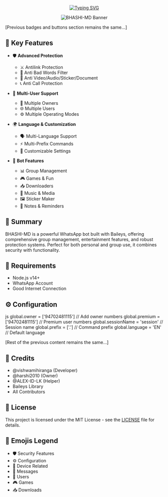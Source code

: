 <p align="center">
<a href="https://git.io/typing-svg"><img src="https://readme-typing-svg.demolab.com?font=Rubik+Dirt&size=65&pause=1000&color=F72C3F&background=FF20A500&center=true&vCenter=true&width=1000&height=150&lines=BHASHI-MD;MADE+BY+VISHWA+AND+BHASHI;TEAM+DARK+HACK+ZONE" alt="Typing SVG" /></a>

<p align="center">
<img src="https://i.ibb.co/FDt9Ps3/temp-Img2-Url.jpg" alt="BHASHI-MD Banner">
</p>

[Previous badges and buttons section remains the same...]

## 🌟 Key Features

- 🛡️ **Advanced Protection**
  - ⚔️ Antilink Protection
  - 🚫 Anti Bad Words Filter
  - 🎥 Anti Video/Audio/Sticker/Document
  - 📞 Anti Call Protection
  
- 👥 **Multi-User Support**
  - 👑 Multiple Owners
  - 🌐 Multiple Users
  - ⚙️ Multiple Operating Modes
  
- 🌍 **Language & Customization**
  - 🗣️ Multi-Language Support
  - ⚡ Multi-Prefix Commands
  - 🎨 Customizable Settings

- 🤖 **Bot Features**
  - 📊 Group Management
  - 🎮 Games & Fun
  - 📥 Downloaders
  - 🎵 Music & Media
  - 🖼️ Sticker Maker
  - 📝 Notes & Reminders

## 📝 Summary

BHASHI-MD is a powerful WhatsApp bot built with Baileys, offering comprehensive group management, entertainment features, and robust protection systems. Perfect for both personal and group use, it combines security with functionality.

## 🔰 Requirements

- Node.js v14+
- WhatsApp Account
- Good Internet Connection

## ⚙️ Configuration
js global.owner = ['94702481115'] // Add owner numbers global.premium = ['94702481115'] // Premium user numbers global.sessionName = 'session' // Session name global.prefix = ['.'] // Command prefix global.language = 'EN' // Default language

[Rest of the previous content remains the same...]

## 🙏 Credits

- @vishwamihiranga (Developer)
- @harshi2010 (Owner)
- @ALEX-ID-LK (Helper)
- Baileys Library
- All Contributors

## 📄 License

This project is licensed under the MIT License - see the [LICENSE](LICENSE) file for details.

## 💫 Emojis Legend
- 🛡️ Security Features
- ⚙️ Configuration
- 📱 Device Related
- 💬 Messages
- 👥 Users
- 🎮 Games
- 📥 Downloads
